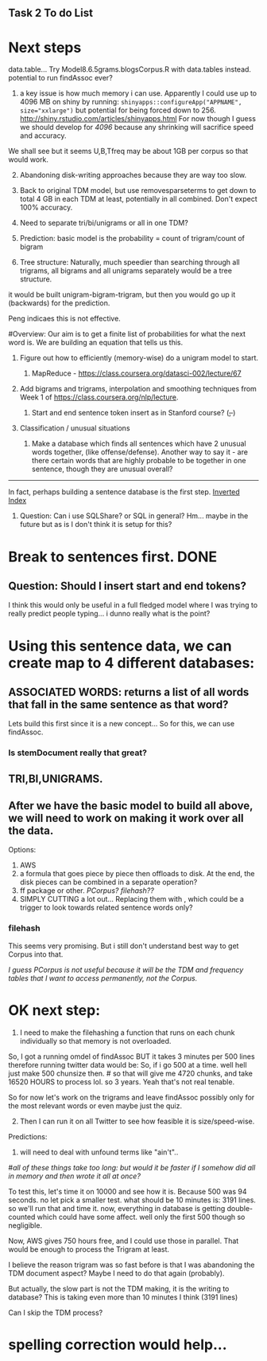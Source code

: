 Task 2 To do List
----
# Next steps
data.table... 
Try Model8.6.5grams.blogsCorpus.R with data.tables instead.
potential to run findAssoc ever?

1. a key issue is how much memory i can use.
Apparently I could use up to 4096 MB on shiny by running:
`shinyapps::configureApp("APPNAME", size="xxlarge")`
but potential for being forced down to 256.
http://shiny.rstudio.com/articles/shinyapps.html
For now though I guess we should develop for *4096* because any shrinking will sacrifice speed and accuracy.

We shall see but it seems U,B,Tfreq may be about 1GB per corpus so that would work.

2. 	Abandoning disk-writing approaches because they are way too slow.

3. Back to original TDM model, but use removesparseterms to get down to total 4 GB in each TDM at least, potentially in all combined. Don't expect 100% accuracy.

4. Need to separate tri/bi/unigrams or all in one TDM?

5. Prediction:
basic model is the probability = count of trigram/count of bigram

6. Tree structure:
Naturally, much speedier than searching through all trigrams, all bigrams and all unigrams separately would be a tree structure.

it would be built unigram-bigram-trigram, but then you would go up it (backwards) for the prediction.

Peng indicaes this is not effective.

#Overview:
Our aim is to get a finite list of probabilities for what the next word is. We are building an equation that tells us this.

1. Figure out how to efficiently (memory-wise) do a unigram model to start. 
	
	1. MapReduce - https://class.coursera.org/datasci-002/lecture/67

2. Add bigrams and trigrams, interpolation and smoothing techniques from Week 1 of https://class.coursera.org/nlp/lecture.
	
	1. Start and end sentence token insert as in Stanford course? (<s>, </s>)

3. Classification / unusual situations

	1. Make a database which finds all sentences which have 2 unusual words together, (like offense/defense).
	Another way to say it - are there certain words that are highly probable to be together in one sentence, though they are unusual overall?

----
In fact, perhaps building a sentence database is the first step. [Inverted Index](https://class.coursera.org/datasci-002/lecture/77)

1. Question: Can i use SQLShare? or SQL in general?
	Hm... maybe in the future but as is I don't think it is setup for this?
	

# Break to sentences first. DONE

## Question: Should I insert start and end tokens? 
I think this would only be useful in a full fledged model where I was trying to really predict people typing... i dunno really what is the point?

# Using this sentence data, we can create map to 4 different databases:

## ASSOCIATED WORDS:  returns a list of all words that fall in the same sentence as that word?
Lets build this first since it is a new concept...
So for this, we can use findAssoc.

### Is stemDocument really that great?

## TRI,BI,UNIGRAMS.

## After we have the basic model to build all above, we will need to work on making it work over all the data.

Options:
1. AWS
2. a formula that goes piece by piece then offloads to disk. At the end, the disk pieces can be combined in a separate operation?
3. ff package or other. *PCorpus? filehash??*
4. SIMPLY CUTTING a lot out... Replacing them with <UNK>, which could be a trigger to look towards related sentence words only?

### filehash
This seems very promising.
But i still don't understand best way to get Corpus into that.

*I guess PCorpus is not useful because it will be the TDM and frequency tables that I want to access permanently, not the Corpus.*

# OK next step: 
1. I need to make the filehashing a function that runs on each chunk individually so that memory is not overloaded.

So, I got a running omdel of findAssoc BUT it takes 3 minutes per 500 lines therefore running twitter data would be: So, if i go 500 at a time. well hell just make 500 chunsize then. # so that will give me 4720 chunks, and take 16520 HOURS to process lol. so 3 years. Yeah that's not real tenable.

So for now let's work on the trigrams and leave findAssoc possibly only for the most relevant words or even maybe just the quiz.

2. Then I can run it on all Twitter to see how feasible it is size/speed-wise.

Predictions:
1. will need to deal with unfound terms like "ain't"..

#*all of these things take too long: but would it be faster if I somehow did all in memory and then wrote it all at once?*

To test this, let's time it on 10000 and see how it is. 
Because 500 was 94 seconds. no let pick a smaller test.
what should be 10 minutes is: 3191 lines.
so we'll run that and time it.
now, everything in database is getting double-counted which could have some affect. well only the first 500 though so negligible.

Now, AWS gives 750 hours free, and I could use those in parallel.
That would be enough to process the Trigram at least.

I believe the reason trigram was so fast before is that I was abandoning the TDM document aspect? Maybe I need to do that again (probably).

But actually, the slow part is not the TDM making, it is the writing to database?
This is taking even more than 10 minutes I think (3191 lines)

Can I skip the TDM process?

# spelling correction would help...